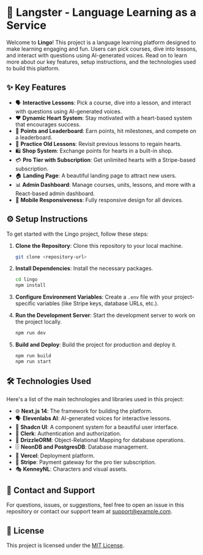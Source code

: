 # 🏫 Langster - Language Learning as a Service

Welcome to **Lingo**! This project is a language learning platform designed to make learning engaging and fun. Users can pick courses, dive into lessons, and interact with questions using AI-generated voices. Read on to learn more about our key features, setup instructions, and the technologies used to build this platform.

## ✨ Key Features

- 🗣 **Interactive Lessons**: Pick a course, dive into a lesson, and interact with questions using AI-generated voices.
- ❤️ **Dynamic Heart System**: Stay motivated with a heart-based system that encourages success.
- 🌟 **Points and Leaderboard**: Earn points, hit milestones, and compete on a leaderboard.
- 🔄 **Practice Old Lessons**: Revisit previous lessons to regain hearts.
- 🛍 **Shop System**: Exchange points for hearts in a built-in shop.
- 💳 **Pro Tier with Subscription**: Get unlimited hearts with a Stripe-based subscription.
- 🏠 **Landing Page**: A beautiful landing page to attract new users.
- 📊 **Admin Dashboard**: Manage courses, units, lessons, and more with a React-based admin dashboard.
- 📱 **Mobile Responsiveness**: Fully responsive design for all devices.

## ⚙️ Setup Instructions

To get started with the Lingo project, follow these steps:

1. **Clone the Repository**: Clone this repository to your local machine.
   ```bash
   git clone <repository-url>
   ```

2. **Install Dependencies**: Install the necessary packages.
   ```bash
   cd lingo
   npm install
   ```

3. **Configure Environment Variables**: Create a `.env` file with your project-specific variables (like Stripe keys, database URLs, etc.).

4. **Run the Development Server**: Start the development server to work on the project locally.
   ```bash
   npm run dev
   ```

5. **Build and Deploy**: Build the project for production and deploy it.
   ```bash
   npm run build
   npm run start
   ```

## 🛠 Technologies Used

Here's a list of the main technologies and libraries used in this project:

- 🌐 **Next.js 14**: The framework for building the platform.
- 🗣 **Elevenlabs AI**: AI-generated voices for interactive lessons.
- 🎨 **Shadcn UI**: A component system for a beautiful user interface.
- 🔐 **Clerk**: Authentication and authorization.
- 💾 **DrizzleORM**: Object-Relational Mapping for database operations.
- 🗄 **NeonDB and PostgresDB**: Database management.
- 🚀 **Vercel**: Deployment platform.
- 🧙 **Stripe**: Payment gateway for the pro tier subscription.
- 🎭 **KenneyNL**: Characters and visual assets.

## 📧 Contact and Support

For questions, issues, or suggestions, feel free to open an issue in this repository or contact our support team at [support@example.com](mailto:support@example.com).

## 📄 License

This project is licensed under the [MIT License](LICENSE).

